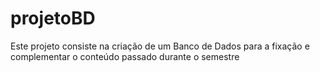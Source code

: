 # projetoBD
Este projeto consiste na criação de um Banco de Dados para a fixação e complementar o conteúdo passado durante o semestre
